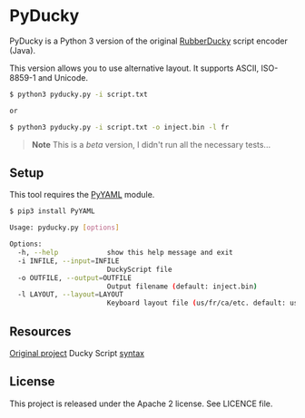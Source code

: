 # PyDucky

PyDucky is a Python 3 version of the original [RubberDucky](https://github.com/hak5darren/USB-Rubber-Ducky) script encoder (Java).

This version allows you to use alternative layout. It supports ASCII, ISO-8859-1 and Unicode.

```bash
$ python3 pyducky.py -i script.txt

or

$ python3 pyducky.py -i script.txt -o inject.bin -l fr
```

> **Note**
> This is a *beta* version, I didn't run all the necessary tests...

## Setup

This tool requires the [PyYAML](http://pyyaml.org) module.

```bash
$ pip3 install PyYAML
```


```bash
Usage: pyducky.py [options]

Options:
  -h, --help            show this help message and exit
  -i INFILE, --input=INFILE
                        DuckyScript file
  -o OUTFILE, --output=OUTFILE
                        Output filename (default: inject.bin)
  -l LAYOUT, --layout=LAYOUT
                        Keyboard layout file (us/fr/ca/etc. default: us)
```
   
## Resources

[Original project](https://github.com/hak5darren/USB-Rubber-Ducky)
Ducky Script [syntax](https://github.com/hak5darren/USB-Rubber-Ducky/wiki/Duckyscript)

## License

This project is released under the Apache 2 license. See LICENCE file.